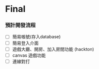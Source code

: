 # Final
### 預計開發流程

- [ ] 簡易帳號(存入database)
- [ ] 簡易登入介面
- [ ] 遊戲大廳、開房、加入房間功能 (hackton)
- [ ] canvas 遊戲功能
- [ ] 連線對打
